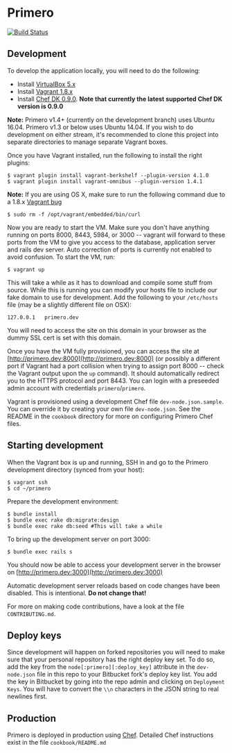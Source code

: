 Primero
========
[![Build Status](https://api.travis-ci.org/primeroIMS/primero.svg?branch=master)](https://travis-ci.org/primeroIMS/primero)


## Development
To develop the application locally, you will need to do the following:

- Install [VirtualBox 5.x](https://www.virtualbox.org/wiki/Downloads)
- Install [Vagrant 1.8.x](https://www.vagrantup.com/downloads.html)
- Install [Chef DK 0.9.0](https://downloads.chef.io/chef-dk/).
**Note that currently the latest supported Chef DK version is 0.9.0**

**Note:** Primero v1.4+ (currently on the development branch) uses Ubuntu 16.04. Primero v1.3 or below uses Ubuntu 14.04. If you wish to do development on either stream, it's recommended to clone this project into separate directories to manage separate Vagrant boxes.

Once you have Vagrant installed, run the following to install the right plugins:

    $ vagrant plugin install vagrant-berkshelf --plugin-version 4.1.0
    $ vagrant plugin install vagrant-omnibus --plugin-version 1.4.1

 **Note:** If you are using OS X, make sure to run the following command due to a 1.8.x [Vagrant bug](https://github.com/mitchellh/vagrant/issues/7997)

    $ sudo rm -f /opt/vagrant/embedded/bin/curl

Now you are ready to start the VM.  Make sure you don't have anything running
on ports 8000, 8443, 5984, or 3000 -- vagrant will forward to these ports from
the VM to give you access to the database, application server and rails dev
server.  Auto correction of ports is currently not enabled to avoid confusion.
To start the VM, run:

    $ vagrant up

This will take a while as it has to download and compile some stuff from
source.  While this is running you can modify your hosts file to include
our fake domain to use for development.  Add the following to your `/etc/hosts`
file (may be a slightly different file on OSX):

    127.0.0.1   primero.dev

You will need to access the site on this domain in your browser as the dummy
SSL cert is set with this domain.

Once you have the VM fully provisioned, you can access the site at
[http://primero.dev:8000](http://primero.dev:8000) (or possibly a different port if Vagrant had a port
collision when trying to assign port 8000 -- check the Vagrant output upon the
`up` command).  It should automatically redirect you to the HTTPS protocol and
port 8443.  You can login with a preseeded admin account with credentials
`primero`/`primero`.

Vagrant is provisioned using a development Chef file `dev-node.json.sample`. You can override it by creating your own file `dev-node.json`. See the README in the `cookbook` directory for more on configuring Primero Chef files.

## Starting development

When the Vagrant box is up and running, SSH in and go to the Primero development directory (synced from your host):

    $ vagrant ssh
    $ cd ~/primero

Prepare the development environment:

    $ bundle install
    $ bundle exec rake db:migrate:design
    $ bundle exec rake db:seed #This will take a while

To bring up the development server on port 3000:

    $ bundle exec rails s

You should now be able to access your development server in the browser on [http://primero.dev:3000](http://primero.dev:3000)

Automatic development server reloads based on code changes have been disabled. This is intentional. **Do not change that!**

For more on making code contributions, have a look at the file `CONTRIBUTING.md`.


## Deploy keys

Since development will happen on forked repositories you will need to make sure
that your personal repository has the right deploy key set.  To do so, add the
key from the `node[:primero][:deploy_key]` attribute in the `dev-node.json`
file in this repo to your Bitbucket fork's deploy key list.  You add the key in
Bitbucket by going into the repo admin and clicking on `Deployment Keys`.  You
will have to convert the `\\n` characters in the JSON string to real newlines
first.

## Production

Primero is deployed in production using [Chef](https://www.chef.io/). Detailed Chef instructions exist in the file `cookbook/README.md`